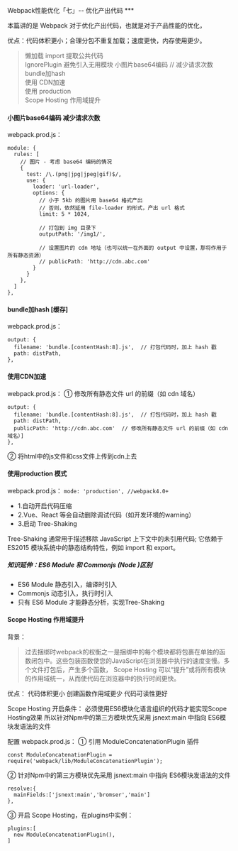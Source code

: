 Webpack性能优化「七」-- 优化产出代码 ***

本篇讲的是 Webpack 对于优化产出代码，也就是对于产品性能的优化，

优点：代码体积更小；合理分包不重复加载；速度更快，内存使用更少。

> 懒加载 import
> 提取公共代码     
> IgnorePlugin  避免引入无用模块 
> 小图片base64编码  // 减少请求次数       
> bundle加hash  
> 使用 CDN加速    
> 使用 production    
> Scope Hosting 作用域提升
 


#### 小图片base64编码 减少请求次数   

webpack.prod.js：

```
module: {
  rules: [
    // 图片 - 考虑 base64 编码的情况
    {
      test: /\.(png|jpg|jpeg|gif)$/,
      use: {
        loader: 'url-loader',
        options: {
          // 小于 5kb 的图片用 base64 格式产出
          // 否则，依然延用 file-loader 的形式，产出 url 格式
          limit: 5 * 1024,

          // 打包到 img 目录下
          outputPath: '/img1/',

          // 设置图片的 cdn 地址（也可以统一在外面的 output 中设置，那将作用于所有静态资源）
          // publicPath: 'http://cdn.abc.com'
        }
      }
    },
  ]
},
```

#### bundle加hash [缓存]

webpack.prod.js：

```
output: {
  filename: 'bundle.[contentHash:8].js',  // 打包代码时，加上 hash 戳
  path: distPath,
},
```
#### 使用CDN加速
webpack.prod.js：
① 修改所有静态文件 url 的前缀（如 cdn 域名）

```
output: {
  filename: 'bundle.[contentHash:8].js',  // 打包代码时，加上 hash 戳
  path: distPath,
  publicPath: 'http://cdn.abc.com'  // 修改所有静态文件 url 的前缀（如 cdn 域名）]
},
```
② 将html中的js文件和css文件上传到cdn上去

#### 使用production 模式
webpack.prod.js：
`mode: 'production', //webpack4.0+`
* 1.自动开启代码压缩
* 2.Vue、React 等会自动删除调试代码（如开发环境的warning）
* 3.启动 Tree-Shaking

Tree-Shaking 通常用于描述移除 JavaScript 上下文中的未引用代码;
它依赖于 ES2015 模块系统中的静态结构特性，例如 import 和 export。

##### 知识延伸：ES6 Module 和 Commonjs (Node )区别
* ES6 Module 静态引入，编译时引入
* Commonjs 动态引入，执行时引入
* 只有 ES6 Module 才能静态分析，实现Tree-Shaking

#### Scope Hosting 作用域提升
背景：
> 过去捆绑时webpack的权衡之一是捆绑中的每个模块都将包裹在单独的函数闭包中。这些包装函数使您的JavaScript在浏览器中执行的速度变慢。多个文件打包后，产生多个函数，
Scope Hosting 可以“提升”或将所有模块的作用域统一，从而使代码在浏览器中的执行时间更快。

优点：
代码体积更小
创建函数作用域更少
代码可读性更好

Scope Hosting 开启条件：
必须使用ES6模块化语言组织的代码才能实现Scope Hosting效果
所以针对Npm中的第三方模块优先采用 jsnext:main 中指向 ES6模块发语法的文件


配置 webpack.prod.js：
① 引用 ModuleConcatenationPlugin 插件
```
const ModuleConcatenationPlugin = require('webpack/lib/ModuleConcatenationPlugin');
```
② 针对Npm中的第三方模块优先采用 jsnext:main 中指向 ES6模块发语法的文件
```
resolve:{
  mainFields:['jsnext:main','bromser','main']
},
```
③ 开启 Scope Hosting，在plugins中实例：

```
plugins:[
  new ModuleConcatenationPlugin(),
]
```